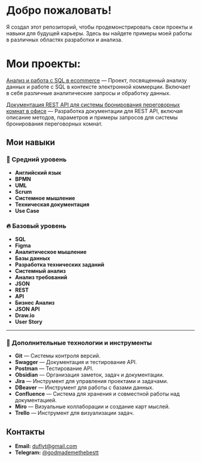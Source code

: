 # Добро пожаловать!
Я создал этот репозиторий, чтобы продемонстрировать свои проекты и навыки для будущей карьеры. Здесь вы найдете примеры моей работы в различных областях разработки и анализа.

# Мои проекты:
[Анализ и работа с SQL в ecommerce](https://github.com/DmitiriiMorozov/projects/tree/main/ecommerce-sqldata-analysis) — Проект, посвященный анализу данных и работе с SQL в контексте электронной коммерции. Включает в себя различные аналитические запросы и обработку данных.

[Документация REST API для системы бронирования переговорных комнат в офисе](https://github.com/DmitiriiMorozov/projects/tree/main/bookingMeetingRooms) — Разработка документации для REST API, включая описание методов, параметров и примеры запросов для системы бронирования переговорных комнат.

## Мои навыки

### 🌟 Средний уровень
- **Английский язык**
- **BPMN**
- **UML**
- **Scrum**
- **Системное мышление**
- **Техническая документация**
- **Use Case**

### 🔥 Базовый уровень
- **SQL**
- **Figma**
- **Аналитическое мышление**
- **Базы данных**
- **Разработка технических заданий**
- **Системный анализ**
- **Анализ требований**
- **JSON**
- **REST**
- **API**
- **Бизнес Анализ**
- **JSON API**
- **Draw.io**
- **User Story**

---

### 🚀 Дополнительные технологии и инструменты
- **Git** — Системы контроля версий.
- **Swagger** — Документация и тестирование API.
- **Postman** — Тестирование API.
- **Obsidian** — Организация заметок, задач и документации.
- **Jira** — Инструмент для управления проектами и задачами.
- **DBeaver** — Инструмент для работы с базами данных.
- **Confluence** — Система для хранения и совместной работы над документацией.
- **Miro** — Визуальные коллаборации и создание карт мыслей.
- **Trello** — Инструмент для визуализации задач.

## Контакты
- **Email:** [duflyt@gmail.com](mailto:duflyt@gmail.com)
- **Telegram:** [@godmademethebestt](https://t.me/godmademethebestt)
